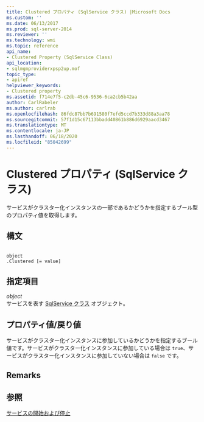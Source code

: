 ```yaml
---
title: Clustered プロパティ (SqlService クラス) |Microsoft Docs
ms.custom: ''
ms.date: 06/13/2017
ms.prod: sql-server-2014
ms.reviewer: ''
ms.technology: wmi
ms.topic: reference
api_name:
- Clustered Property (SqlService Class)
api_location:
- sqlmgmproviderxpsp2up.mof
topic_type:
- apiref
helpviewer_keywords:
- Clustered property
ms.assetid: f714e7f5-c2db-45c6-9536-6ca2cb5b42aa
author: CarlRabeler
ms.author: carlrab
ms.openlocfilehash: 86fdc87bb7b691580f7efd5ccd7b333d88a3aa78
ms.sourcegitcommit: 57f1d15c67113bbadd40861b886d6929aacd3467
ms.translationtype: MT
ms.contentlocale: ja-JP
ms.lasthandoff: 06/18/2020
ms.locfileid: "85042699"
---
```

# <a name="clustered-property-sqlservice-class"></a>Clustered プロパティ (SqlService クラス)
  サービスがクラスター化インスタンスの一部であるかどうかを指定するブール型のプロパティ値を取得します。  
  
## <a name="syntax"></a>構文  
  
```  
  
object  
.Clustered [= value]  
```  
  
## <a name="parts"></a>指定項目  
 *object*  
 サービスを表す [SqlService クラス](sqlservice-class.md) オブジェクト。  
  
## <a name="property-valuereturn-value"></a>プロパティ値/戻り値  
 サービスがクラスター化インスタンスに参加しているかどうかを指定するブール値です。サービスがクラスター化インスタンスに参加している場合は `true`、サービスがクラスター化インスタンスに参加していない場合は `false` です。  
  
## <a name="remarks"></a>Remarks  
  
## <a name="see-also"></a>参照  
 [サービスの開始および停止](https://technet.microsoft.com/library/ms174886\(v=sql.105\).aspx)  
  
  
